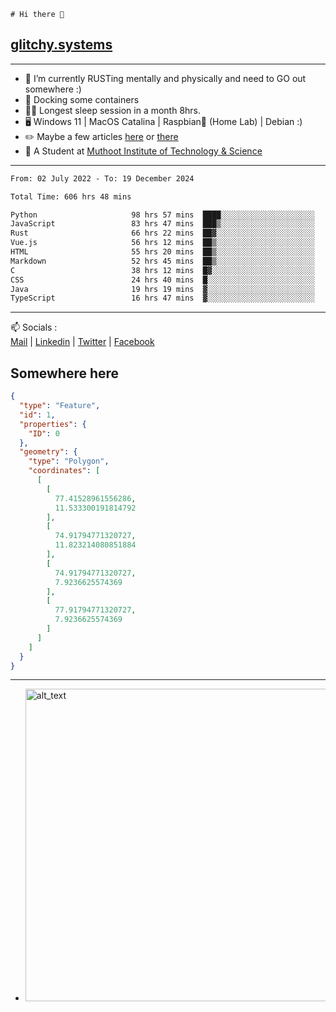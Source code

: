 ```
# Hi there 👋
```
## [glitchy.systems](https://glitchy.systems)
---

- 🌱 I’m currently RUSTing mentally and physically and need to GO out somewhere :)
- 🐋 Docking some containers
- 😶‍🌫️ Longest sleep session in a month 8hrs.
- 🖥️ Windows 11 | MacOS Catalina | Raspbian🥧 (Home Lab) | Debian :)
- ✏️ Maybe a few articles [here](https://medium.com/@advaithnarayanan8) or [there](https://medium.com/@advaithnarayanan8)
- 📑 A Student at [Muthoot Institute of Technology & Science](https://mgmits.ac.in/)



---

<!--START_SECTION:waka-->

```txt
From: 02 July 2022 - To: 19 December 2024

Total Time: 606 hrs 48 mins

Python                     98 hrs 57 mins  ████░░░░░░░░░░░░░░░░░░░░░   16.31 %
JavaScript                 83 hrs 47 mins  ███▒░░░░░░░░░░░░░░░░░░░░░   13.81 %
Rust                       66 hrs 22 mins  ██▓░░░░░░░░░░░░░░░░░░░░░░   10.94 %
Vue.js                     56 hrs 12 mins  ██▒░░░░░░░░░░░░░░░░░░░░░░   09.26 %
HTML                       55 hrs 20 mins  ██▒░░░░░░░░░░░░░░░░░░░░░░   09.12 %
Markdown                   52 hrs 45 mins  ██▒░░░░░░░░░░░░░░░░░░░░░░   08.69 %
C                          38 hrs 12 mins  █▓░░░░░░░░░░░░░░░░░░░░░░░   06.30 %
CSS                        24 hrs 40 mins  █░░░░░░░░░░░░░░░░░░░░░░░░   04.07 %
Java                       19 hrs 19 mins  ▓░░░░░░░░░░░░░░░░░░░░░░░░   03.18 %
TypeScript                 16 hrs 47 mins  ▓░░░░░░░░░░░░░░░░░░░░░░░░   02.77 %
```

<!--END_SECTION:waka-->

---

📫 Socials :<br>
[Mail](mailto:advaith@glitchy.systems) | [Linkedin](https://www.linkedin.com/in/advaith-narayanan-a72152214/) | [Twitter](https://twitter.com/advaithnarayan) | [Facebook](https://screenmessage.com/qinq)

## Somewhere here

```geojson
{
  "type": "Feature",
  "id": 1,
  "properties": {
    "ID": 0
  },
  "geometry": {
    "type": "Polygon",
    "coordinates": [
      [
        [
          77.41528961556286,
          11.533300191814792
        ],
        [
          74.91794771320727,
          11.823214080851884
        ],
        [
          74.91794771320727,
          7.9236625574369
        ],
        [
          77.91794771320727,
          7.9236625574369
        ]
      ]
    ]
  }
}
```


--- 
- [<img alt="alt_text" width="500px" src="https://valid.x86.fr/cache/banner/xv24bv-6.png" />](https://valid.x86.fr/xv24bv)


